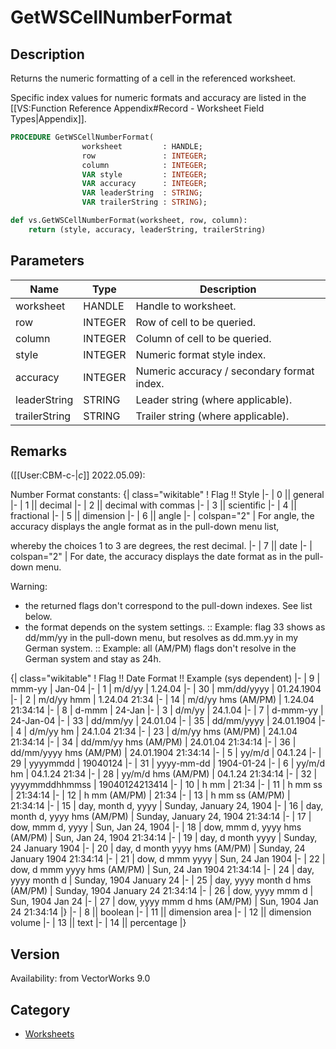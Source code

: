 # GetWSCellNumberFormat

## Description
Returns the numeric formatting of a cell in the referenced worksheet.

Specific index values for numeric formats and accuracy are listed in the [[VS:Function Reference Appendix#Record - Worksheet Field Types|Appendix]].

```pascal
PROCEDURE GetWSCellNumberFormat(
				worksheet         : HANDLE;
				row               : INTEGER;
				column            : INTEGER;
				VAR style         : INTEGER;
				VAR accuracy      : INTEGER;
				VAR leaderString  : STRING;
				VAR trailerString : STRING);
```

```python
def vs.GetWSCellNumberFormat(worksheet, row, column):
    return (style, accuracy, leaderString, trailerString)
```

## Parameters
|Name|Type|Description|
|---|---|---|
|worksheet|HANDLE|Handle to worksheet.|
|row|INTEGER|Row of cell to be queried.|
|column|INTEGER|Column of cell to be queried.|
|style|INTEGER|Numeric format style index.|
|accuracy|INTEGER|Numeric accuracy / secondary format index.|
|leaderString|STRING|Leader string (where applicable).|
|trailerString|STRING|Trailer string (where applicable).|

## Remarks
([[User:CBM-c-|_c_]] 2022.05.09):

Number Format constants:
{| class="wikitable"
! Flag !! Style 
|-
| 0 || general
|-
| 1 || decimal
|-
| 2 || decimal with commas
|-
| 3 || scientific
|-
| 4 || fractional
|-
| 5 || dimension
|-
| 6 || angle
|-
| colspan="2" | For angle, the accuracy displays the angle format as in the pull-down menu list, 

whereby the choices 1 to 3 are degrees, the rest decimal.
|-
| 7 || date
|-
| colspan="2" | For date, the accuracy displays the date format as in the pull-down menu. 

Warning: 
* the returned flags don't correspond to the pull-down indexes. See list below.
* the format depends on the system settings.
:: Example: flag 33 shows as dd/mm/yy in the pull-down menu, but resolves as dd.mm.yy in my German system.
:: Example: all (AM/PM) flags don't resolve in the German system and stay as 24h.

{| class="wikitable"
! Flag !! Date Format !! Example (sys dependent)
|-
| 9
| mmm-yy
| Jan-04
|-
| 1
| m/d/yy
| 1.24.04
|-
| 30
| mm/dd/yyyy
| 01.24.1904
|-
| 2
| m/d/yy hmm
| 1.24.04 21:34
|-
| 14
| m/d/yy hms (AM/PM)
| 1.24.04  21:34:14
|-
| 8
| d-mmm
| 24-Jan
|-
| 3
| d/m/yy
| 24.1.04
|-
| 7
| d-mmm-yy
| 24-Jan-04
|-
| 33
| dd/mm/yy
| 24.01.04
|-
| 35
| dd/mm/yyyy
| 24.01.1904
|-
| 4
| d/m/yy hm
| 24.1.04 21:34
|-
| 23
| d/m/yy hms (AM/PM)
| 24.1.04  21:34:14
|-
| 34
| dd/mm/yy hms (AM/PM)
| 24.01.04  21:34:14
|-
| 36
| dd/mm/yyyy hms (AM/PM)
| 24.01.1904  21:34:14
|-
| 5
| yy/m/d
| 04.1.24
|-
| 29
| yyyymmdd
| 19040124
|-
| 31
| yyyy-mm-dd
| 1904-01-24
|-
| 6
| yy/m/d hm
| 04.1.24 21:34
|-
| 28
| yy/m/d hms (AM/PM)
| 04.1.24  21:34:14
|-
| 32
| yyyymmddhhmmss
| 19040124213414
|-
| 10
| h mm
| 21:34
|-
| 11
| h mm ss
| 21:34:14
|-
| 12
| h mm (AM/PM)
| 21:34
|-
| 13
| h mm ss (AM/PM)
| 21:34:14
|-
| 15
| day, month d, yyyy
| Sunday, January 24, 1904
|-
| 16
| day, month d, yyyy hms (AM/PM)
| Sunday, January 24, 1904  21:34:14
|-
| 17
| dow, mmm d, yyyy
| Sun, Jan 24, 1904
|-
| 18
| dow, mmm d, yyyy hms (AM/PM)
| Sun, Jan 24, 1904  21:34:14
|-
| 19
| day, d month yyyy
| Sunday, 24 January 1904
|-
| 20
| day, d month yyyy hms (AM/PM)
| Sunday, 24 January 1904  21:34:14
|-
| 21
| dow, d mmm yyyy
| Sun, 24 Jan 1904
|-
| 22
| dow, d mmm yyyy hms (AM/PM)
| Sun, 24 Jan 1904  21:34:14
|-
| 24
| day, yyyy month d
| Sunday, 1904 January 24
|-
| 25
| day, yyyy month d hms (AM/PM)
| Sunday, 1904 January 24  21:34:14
|-
| 26
| dow, yyyy mmm d
| Sun, 1904 Jan 24
|-
| 27
| dow, yyyy mmm d hms (AM/PM)
| Sun, 1904 Jan 24  21:34:14
|}
|-
| 8 || boolean
|-
| 11 || dimension area
|-
| 12 || dimension volume
|-
| 13 || text
|-
| 14 || percentage
|}

## Version
Availability: from VectorWorks 9.0

## Category
* [Worksheets](../Categories/Worksheets.md)
